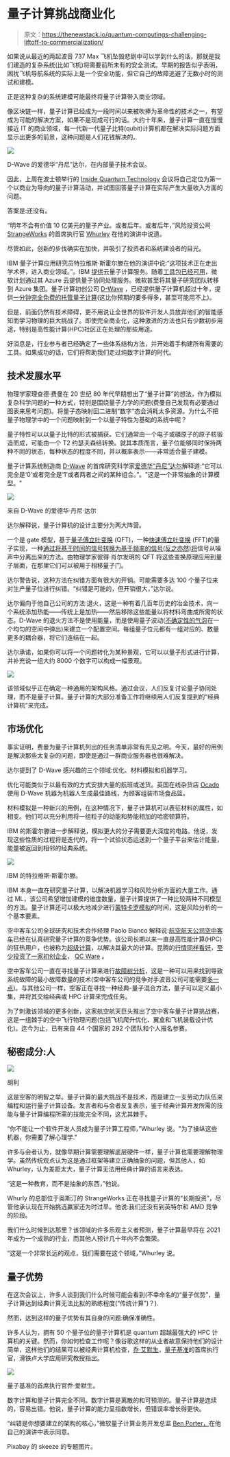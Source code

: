 # 量子计算挑战商业化

> 原文：<https://thenewstack.io/quantum-computings-challenging-liftoff-to-commercialization/>

如果说从最近的两起波音 737 Max 飞机坠毁悲剧中可以学到什么的话，那就是我们建造的复杂系统(比如飞机)将需要前所未有的安全测试。早期的报告似乎表明，困扰飞机导航系统的实际上是一个安全功能，但它自己的故障逃避了无数小时的测试和建模。

正是这种复杂的系统建模可能最终将量子计算带入商业领域。

像区块链一样，量子计算已经成为一段时间以来被吹捧为革命性的技术之一，有望成为可能的解决方案，如果不是现成可行的话。大约十年来，量子计算一直在慢慢接近 IT 的商业领域，每一代新一代量子比特(qubit)计算机都在解决实际问题方面显示出更多的前景，这种问题是人们花钱解决的。

[![](img/799cd5cfda9cebb868171e0c2ef939c4.png)](https://cdn.thenewstack.io/media/2019/03/7bb329f3-dwave-denny-dahl.jpg)

D-Wave 的爱德华“丹尼”达尔，在内部量子技术会议。

因此，上周在波士顿举行的 [Inside Quantum Technology](https://iqtevent.com/) 会议将自己定位为第一个以商业为导向的量子计算活动，并试图回答量子计算在实际产生大量收入方面的问题。

答案是:还没有。

“明年不会有价值 10 亿美元的量子产业。或者后年。或者后年，”风险投资公司 [StrangeWorks](https://www.strangeworks.com) 的首席执行官 [Whurley](http://whurley.com/) 在他的演讲中说道。

尽管如此，创新的步伐确实在加快，并吸引了投资者和系统建设者的目光。

IBM 量子计算应用研究员特拉维斯·斯霍尔滕在他的演讲中说:“这项技术正在走出学术界，进入商业领域。”。IBM [提供](https://www.research.ibm.com/ibm-q/)云量子计算服务。随着[工具包已经可用](https://www.microsoft.com/en-us/quantum/development-kit)，微软计划通过其 Azure 云提供量子协同处理服务。微软甚至将其量子研究团队转移到 Azure 集团。量子计算初创公司 [D-Wave](https://www.dwavesys.com/home) ，已经提供量子计算机超过十年，提供[一分钟完全免费的托管量子计算](https://cloud.dwavesys.com/leap/login/)(这比你预期的要多得多，甚至可能用不上)。

但是，前面仍然有技术障碍，更不用说让全世界的软件开发人员放弃他们的智能感知而学习物理的巨大挑战了。即使完全商业化，这种激进的方法也只有少数初步用途，特别是高性能计算(HPC)社区正在处理的那些用途。

好消息是，行业参与者已经确定了一些体系结构方法，并开始着手构建所有需要的工具。如果成功的话，它们将帮助我们走过纯数字计算的时代。

## 技术发展水平

物理学家理查德·费曼在 20 世纪 80 年代早期想出了“量子计算”的想法，作为模拟复杂科学问题的一种方式，特别是围绕量子力学的问题(费曼自己发现有必要通过图表来思考问题)。将量子态映射回二进制“数字”态会消耗太多资源。为什么不把量子物理学中的一个问题映射到一个以量子特性为基础的系统中呢？

量子特性可以以量子比特的形式被捕获。它们通常由一个电子或磷原子的原子核锻造而成，可能由一个 T2 约瑟夫森结转换。就其本质而言，量子位能够同时保持两种不同的状态，每种状态的程度不同，并以概率表示——非常适合量子建模。

量子计算系统制造商 [D-Wave](https://www.dwavesys.com/home) 的首席研究科学家[爱德华“丹尼”达尔](https://www.linkedin.com/in/edward-denny-dahl-1b67676/)解释道:“它可以完全是‘0’或者完全是‘1’或者两者之间的某种组合。”。"这是一个非常抽象的计算模型。"

[![](img/35ff77da42d0ce0202570d29fd2d9ef3.png)](https://cdn.thenewstack.io/media/2019/03/dd23e980-quantum-model.jpg)

来自 D-Wave 的爱德华·丹尼·达尔

达尔解释说，量子计算机的设计主要分为两大阵营。

一个是 gate 模型，基于[量子傅立叶变换](https://medium.com/@jonathan_hui/qc-quantum-fourier-transform-45436f90a43) (QFT)，一种[快速傅立叶变换](https://www.mathworks.com/help/matlab/ref/fft.html) (FFT)的量子实现，一种[通过将基于时间的信号转换为基于频率的信号(反之亦然)将](https://www.mathworks.com/help/matlab/math/fourier-transforms.html)信号从噪声中分离出来的方法。由物理学家彼得·肖尔发明的 QFT 将这些变换原理应用到量子层面，在那里它们可以被用于相移量子门。

达尔警告说，这种方法在纠错方面有很大的开销。可能需要多达 100 个量子位来对生产量子位进行纠错。“纠错是可能的，但开销很大，”达尔说。

达尔偏向于他自己公司的方法:退火，这是一种有着几百年历史的冶金技术，向一个系统添加热能——传统上是加热——然后移除这些能量以将材料弯曲成所需的状态。D-Wave 的退火方法不是使用能量，而是使用量子波动([不确定性的气泡](https://www.sciencedaily.com/releases/2018/08/180820113053.htm)在一个均匀的空间中弹出)来建立一个配置空间。每组量子位元都有一组对应的、数量更多的耦合器，将它们连结在一起。

达尔承诺，如果你可以将一个问题转化为某种景观，它可以以量子形式进行计算，并补充说一组大约 8000 个数字可以构成一幅景观。

[![](img/64a7cb106505b4c9035a4689c889db26.png)](https://cdn.thenewstack.io/media/2019/03/a5c9fc8d-quantum-dwave.jpg)

该领域似乎正在确定一种通用的架构风格。通过会议，人们反复讨论量子协同处理，而不是量子计算。量子计算的大部分准备工作将继续用人们反复提到的“经典计算机”来完成。

## 市场优化

事实证明，费曼为量子计算机列出的任务清单非常有先见之明。今天，最好的用例是解决那些太复杂的问题，即使是通过一群商业服务器也很难解决。

达尔提到了 D-Wave 感兴趣的三个领域:优化、材料模拟和机器学习。

优化可能类似于以最有效的方式安排大量的航班或送货。英国在线杂货店 [Ocado](https://www.ocado.com/webshop/startWebshop.do) 使用 D-Wave 机器为机器人生成最佳路线，为顾客组装市场食品篮。

材料模拟是一种新兴的用例，在这种情况下，量子计算机可以表征材料的属性，如相变。他们可以充分利用将一组粒子的动能和势能相加的哈密顿算符。

IBM 的斯霍尔滕进一步解释说，模拟更大的分子需要更大深度的电路。他说，发现这些性质的过程将是迭代的，将一个试验状态运送到一个量子平台来估计能量，能量被返回到相邻的经典系统。

![](img/8f8f25d19fe8ee7fe57bd5a6e386aeab.png)

IBM 的特拉维斯·斯霍尔滕。

IBM 本身一直在研究量子计算，以解决机器学习和风险分析方面的大量工作。通过 ML，该公司希望增加建模的维度数量，量子计算提供了一种比较两种不同模型的方法。量子计算还可以极大地减少进行[蒙特卡罗模拟](https://www.investopedia.com/terms/m/montecarlosimulation.asp)的时间，这是风险分析的一个基本要素。

空中客车公司全球研究和技术合作经理 Paolo Bianco 解释说:[航空航天公司](https://www.linkedin.com/in/paolobianco1/)[空中客车](https://www.airbus.com/)已经在认真研究量子计算的竞争优势。该公司长期以来一直是高性能计算(HPC)的狂热用户，也被称为[超级计算](https://www.top500.org/)，以解决其最大的计算。昆腾的[行情同样看好](https://www.nextbigfuture.com/2019/01/airbus-cto-predicts-a-quantum-computing-era-in-aerospace.html)，[至少投资了一家初创企业](https://www.prnewswire.com/news-releases/qc-ware-raises-6-5-million-series-a-financing-for-its-cloud-quantum-computing-software-service-300678415.html)， [QC Ware](https://qcware.com/press) 。

空中客车公司一直在寻找量子计算来进行[故障树分析](http://asq.org/quality-progress/2002/03/problem-solving/what-is-a-fault-tree-analysis.html)，这是一种可以用来找到导致系统故障的最小故障数量的技术(空中客车公司的竞争对手波音公司可能需要[多一点](https://qz.com/1575509/what-went-wrong-with-the-boeing-737-max-8/))。与其他公司一样，空客正在寻找一种经典-量子混合方法，量子可以定义最小集，并将其交给经典或 HPC 计算来完成任务。

为了刺激该领域的更多创新，这家航空航天巨头推出了空中客车量子计算挑战赛，这是一组棘手的空中飞行物理问题(包括飞机爬升优化、翼盒和飞机装载设计优化)。迄今为止，已有来自 44 个国家的 292 个团队和个人报名参赛。

## **秘密成分:人**

[![](img/f392cd9462de5d58289c8a38575511f5.png)](https://cdn.thenewstack.io/media/2019/03/83faaa16-quantum-whurley.jpg)

胡利

这是空客的明智之举。量子计算的最大挑战不是技术，而是建立一支劳动力队伍来编程和运行量子计算设备。发言者和与会者反复表示，鉴于经典计算开发所需的技能与量子计算编程所需的技能完全不同，这尤其棘手。

“你不能让一个软件开发人员成为量子计算工程师，”Whurley 说。"为了操纵这些机器，你需要了解心理学."

许多与会者认为，就像早期计算需要理解底层硬件一样，量子计算也需要理解物理学。虽然传统观点认为这是通过框架等建立正确抽象的问题，但其他人，如 Whurley，认为差距太大，量子计算无法用经典计算的语言来表达。

“这是一种教育，而不是抽象的东西，”他说。

Whurly 的总部位于奥斯汀的 StrangeWorks 正在寻找量子计算的“长期投资”，尽管他承认现在开始挑选赢家还为时过早。他说:我们还没有到英特尔和 AMD 竞争的阶段。

我们什么时候到达那里？该领域的许多乐观主义者预测，量子计算最早将在 2021 年成为一个成熟的行业，而其他人预计几十年内不会繁荣。

“这是一个非常长远的观点，我们需要在这个领域，”Whurley 说。

## 量子优势

在这次会议上，许多人谈到我们什么时候可能会看到(不幸命名的)“量子优势”，量子计算达到经典计算无法比拟的熟练程度(“传统计算”)？).

然而，达到这样的量子优势有其自身的问题:确保准确性。

许多人认为，拥有 50 个量子位的量子计算机是 quantum 超越最强大的 HPC 计算机的关键。然而，你如何检查工作呢？像谷歌这样的从业者故意保持他们的设计简单，这样他们的结果可以被经典计算机检查，[乔·艾默生](https://www.linkedin.com/in/joseph-emerson-qig)，[量子基准](https://quantumbenchmark.com/)的首席执行官，滑铁卢大学应用研究教授指出。

[![](img/2a4ee70cd7832a7d6ed8f4518cff63d8.png)](https://cdn.thenewstack.io/media/2019/03/22f578f6-qauntum-benchmark.jpg)

量子基准的首席执行官乔·爱默生。

数字计算和量子计算完全不同。数字计算是离散的和可预测的。量子计算是连续的，容易出错。他说，量子计算的能力呈指数增长，但错误率增长得更快。

“纠错是你想要建立的架构的核心，”微软量子计算业务开发总监 [Ben Porter，](https://twitter.com/MuchPorter)在他自己的演讲中表示同意。

Pixabay 的 skeeze 的专题图片。

<svg xmlns:xlink="http://www.w3.org/1999/xlink" viewBox="0 0 68 31" version="1.1"><title>Group</title> <desc>Created with Sketch.</desc></svg>